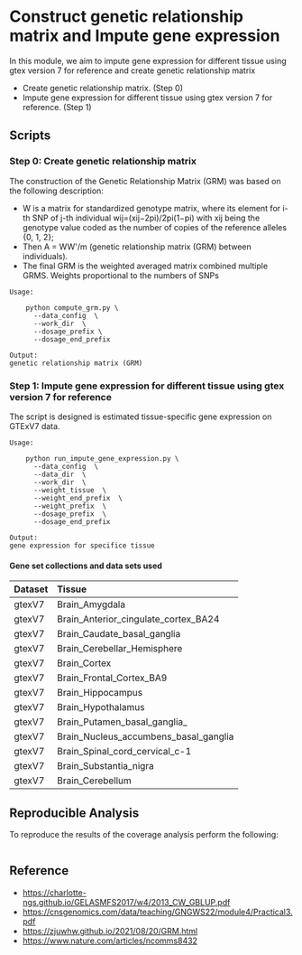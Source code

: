 # Construct genetic relationship matrix and Impute gene expression

In this module, we aim to impute gene expression for different tissue using gtex version 7 for reference and create genetic relationship matrix
- Create genetic relationship matrix. (Step 0)
- Impute gene expression for different tissue using gtex version 7 for reference. (Step 1)

## Scripts
### Step 0: Create genetic relationship matrix

The construction of the Genetic Relationship Matrix (GRM) was based on the following description:

+ W is a matrix for standardized genotype matrix, where its element for i-th SNP of j-th individual wij=(xij−2pi)/2pi(1−pi) with xij being the genotype value coded as the number of copies of the reference alleles {0, 1, 2}; 
+ Then A = WW'/m (genetic relationship matrix (GRM) between individuals).
+ The final GRM is the weighted averaged matrix combined multiple GRMS. Weights proportional to the numbers of SNPs

```
Usage:

    python compute_grm.py \
      --data_config  \
      --work_dir  \
      --dosage_prefix \
      --dosage_end_prefix 

Output:
genetic relationship matrix (GRM)
```

### Step 1: Impute gene expression for different tissue using gtex version 7 for reference
The script is designed is estimated tissue-specific gene expression on GTExV7 data.

```
Usage:

    python run_impute_gene_expression.py \
      --data_config  \
      --data_dir  \
      --work_dir  \
      --weight_tissue  \
      --weight_end_prefix  \
      --weight_prefix  \
      --dosage_prefix  \
      --dosage_end_prefix  

Output:
gene expression for specifice tissue
```

#### **Gene set collections and data sets used**


| Dataset | Tissue|
| :------ | :--------- |
| gtexV7 | Brain_Amygdala |
| gtexV7 | Brain_Anterior_cingulate_cortex_BA24 |
| gtexV7 | Brain_Caudate_basal_ganglia |
| gtexV7 | Brain_Cerebellar_Hemisphere |
| gtexV7 | Brain_Cortex |
| gtexV7 | Brain_Frontal_Cortex_BA9 |
| gtexV7 | Brain_Hippocampus |
| gtexV7 | Brain_Hypothalamus |
| gtexV7 | Brain_Putamen_basal_ganglia_ |
| gtexV7 | Brain_Nucleus_accumbens_basal_ganglia |
| gtexV7 | Brain_Spinal_cord_cervical_c-1 |
| gtexV7 | Brain_Substantia_nigra |  
| gtexV7 | Brain_Cerebellum |        


## Reproducible Analysis

To reproduce the results of the coverage analysis perform the following:

```

```


## Reference
+  https://charlotte-ngs.github.io/GELASMFS2017/w4/2013_CW_GBLUP.pdf
+  https://cnsgenomics.com/data/teaching/GNGWS22/module4/Practical3.pdf
+  https://zjuwhw.github.io/2021/08/20/GRM.html
+  https://www.nature.com/articles/ncomms8432


  

  


